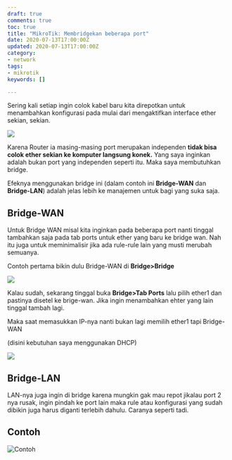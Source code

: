 ```yaml
---
draft: true
comments: true
toc: true
title: "MikroTik: Membridgekan beberapa port"
date: 2020-07-13T17:00:00Z
updated: 2020-07-13T17:00:00Z
category:
- network
tags: 
- mikrotik
keywords: []

---
```

Sering kali setiap ingin colok kabel baru kita direpotkan untuk menambahkan konfigurasi pada mulai dari mengaktifkan interface ether sekian, sekian.

![](/images/2020-07-14_1.jpg)

Karena Router ia masing-masing port merupakan independen **tidak bisa colok ether sekian ke komputer langsung konek.** Yang saya inginkan adalah bukan port yang independen seperti itu. Maka saya membutuhkan bridge.

Efeknya menggunakan bridge ini (dalam contoh ini **Bridge-WAN** dan **Bridge-LAN**) adalah jelas lebih ke manajemen untuk bagi yang suka saja.

## Bridge-WAN

Untuk Bridge WAN misal kita inginkan pada beberapa port nanti tinggal tambahkan saja pada tab ports untuk ether yang baru ke bridge wan. Nah itu juga untuk meminimalisir  jika ada rule-rule lain yang musti merubah semuanya.

Contoh pertama bikin dulu Bridge-WAN di **Bridge>Bridge**

![](/images/screenshot_2020-07-14_2.png)

Kalau sudah, sekarang tinggal buka **Bridge>Tab Ports** lalu pilih ether1 dan pastinya disetel ke brige-wan. Jika ingin menambahkan ehter yang lain tinggal tambah lagi.

Maka saat memasukkan IP-nya nanti bukan lagi memilih ether1 tapi Bridge-WAN

(disini kebutuhan saya menggunakan DHCP)

![](/images/screenshot_2020-07-14_3.png)

## Bridge-LAN

LAN-nya juga ingin di bridge karena mungkin gak mau repot jikalau port 2 nya rusak, ingin pindah ke port lain maka rule atau konfigurasi yang sudah dibikin juga harus diganti terlebih dahulu. Caranya seperti tadi.

## Contoh

![](/images/screenshot_2020-07-14_5.png "Contoh")